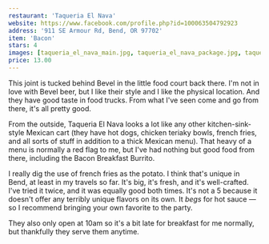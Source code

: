 ```yaml
---
restaurant: 'Taqueria El Nava'
website: https://www.facebook.com/profile.php?id=100063504792923
address: '911 SE Armour Rd, Bend, OR 97702'
item: 'Bacon'
stars: 4
images: [taqueria_el_nava_main.jpg, taqueria_el_nava_package.jpg, taqueria_el_nava_bonus.jpg]
price: 13.00
---
```


This joint is tucked behind Bevel in the little food court back there. I'm not in love with Bevel beer, but I like their style and I like the physical location. And they have good taste in food trucks. From what I've seen come and go from there, it's all pretty good.

From the outside, Taqueria El Nava looks a lot like any other kitchen-sink-style Mexican cart (they have hot dogs, chicken teriaky bowls, french fries, and all sorts of stuff in addition to a thick Mexican menu). That heavy of a menu is normally a red flag to me, but I've had nothing but good food from there, including the Bacon Breakfast Burrito.

I really dig the use of french fries as the potato. I think that's unique in Bend, at least in my travels so far. It's big, it's fresh, and it's well-crafted. I've tried it twice, and it was equally good both times. It's not a 5 because it doesn't offer any terribly unique flavors on its own. It _begs_ for hot sauce — so I recommend bringing your own favorite to the party.

They also only open at 10am so it's a bit late for breakfast for me normally, but thankfully they serve them anytime.
